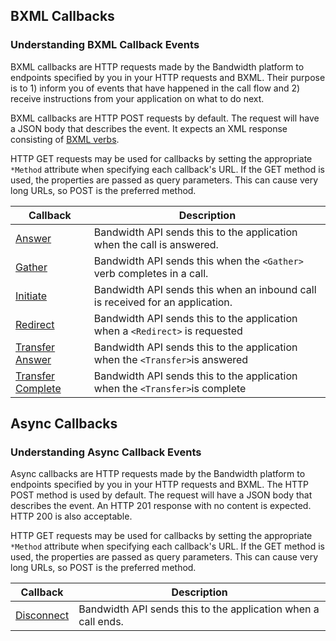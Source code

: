 ## BXML Callbacks

###  Understanding BXML Callback Events
BXML callbacks are HTTP requests made by the Bandwidth platform to endpoints specified by you in your HTTP requests and BXML.  Their purpose
is to 1) inform you of events that have happened in the call flow and 2) receive instructions from your
application on what to do next.

BXML callbacks are HTTP POST requests by default.  The request will have a JSON body that describes the event.  It
expects an XML response consisting of [BXML verbs](bxml.md).

HTTP GET requests may be used for callbacks by setting the appropriate `*Method` attribute when specifying each
callback's URL.  If the GET method is used, the properties are passed as query parameters.  This can cause very long
URLs, so POST is the preferred method.

| Callback                                            | Description                                                                                                                     |
|-----------------------------------------------------|--------------------------------------------------------------------------------------------------------------------------------|
| [Answer](answer.md)                       | Bandwidth API sends this to the application when the call is answered.                                                  |
| [Gather](gather.md)                       | Bandwidth API sends this when the `<Gather>` verb completes in a call.                                             |
| [Initiate](initiate.md)                   | Bandwidth API sends this when an inbound call is received for an application.                                             |
| [Redirect](redirect.md)                   | Bandwidth API sends this to the application when a `<Redirect>` is requested                                              |
| [Transfer Answer](transferAnswer.md)      | Bandwidth API sends this to the application when the `<Transfer>`is answered                                              |
| [Transfer Complete](transferComplete.md)  | Bandwidth API sends this to the application when the `<Transfer>`is complete                                              |

## Async Callbacks

###  Understanding Async Callback Events
Async callbacks are HTTP requests made by the Bandwidth platform to endpoints specified by you in your HTTP requests and
BXML.  The HTTP POST method is used by default.  The request will have a JSON body that describes the event.  An
HTTP 201 response with no content is expected.  HTTP 200 is also acceptable.

HTTP GET requests may be used for callbacks by setting the appropriate `*Method` attribute when specifying each
callback's URL.  If the GET method is used, the properties are passed as query parameters.  This can cause very long
URLs, so POST is the preferred method.

| Callback                                            | Description                                                                                                                     |
|-----------------------------------------------------|--------------------------------------------------------------------------------------------------------------------------------|
| [Disconnect](disconnect.md)      | Bandwidth API sends this to the application when a call ends. |

